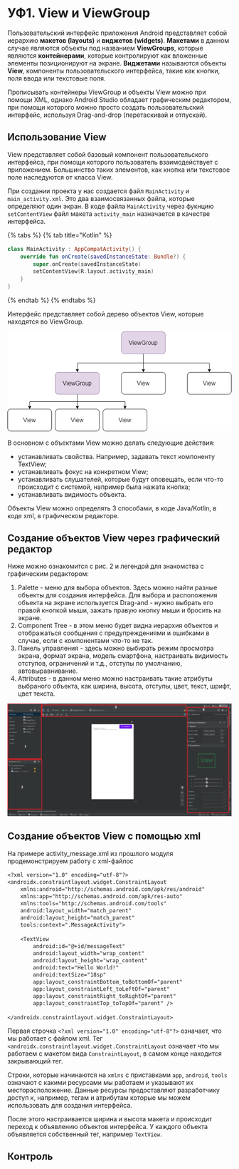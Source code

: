 # УФ1. View и ViewGroup

Пользовательский интерфейс приложения Android представляет собой иерархию **макетов \(layouts\)** и **виджетов \(widgets\)**. **Макетами** в данном случае являются объекты под названием **ViewGroups**, которые являются **контейнерами**, которые контролируют как вложенные элементы позиционируют на экране. **Виджетами** называются объекты **View**, компоненты пользовательского интерфейса, такие как кнопки, поля ввода или текстовые поля.

Прописывать контейнеры ViewGroup и объекты View можно при помощи XML, однако Android Studio обладает графическим редактором, при помощи которого можно просто создать пользовательский интерфейс, используя Drag-and-drop \(перетаскивай и отпускай\).

## Использование View

View представляет собой базовый компонент пользовательского интерфейса, при помощи которого пользователь взаимодействует с приложением. Большинство таких элементов, как кнопка или текстовое поле наследуются от класса View.

При создании проекта у нас создается файл `MainActivity` и `main_activity.xml`. Это два взаимосвязанных файла, которые определяют один экран. В коде файла `MainActivity` через фукнцию `setContentView` файл макета `activity_main` назначается в качестве интерфейса.

{% tabs %}
{% tab title="Kotlin" %}
```kotlin
class MainActivity : AppCompatActivity() {
    override fun onCreate(savedInstanceState: Bundle?) {
        super.onCreate(savedInstanceState)
        setContentView(R.layout.activity_main)
    }
}
```
{% endtab %}
{% endtabs %}

Интерфейс представляет собой дерево объектов View, которые находятся во ViewGroup.

![&#x420;&#x438;&#x441;.1. &#x418;&#x435;&#x440;&#x430;&#x440;&#x445;&#x438;&#x44F; &#x43E;&#x431;&#x44A;&#x435;&#x43A;&#x442;&#x43E;&#x432; &#x432; &#x43C;&#x430;&#x43A;&#x435;&#x442;&#x435;](../../.gitbook/assets/viewgroup_hierarchy.png)

В основном с объектами View можно делать следующие действия:

* устанавливать свойства. Например, задавать текст компоненту TextView;
* устанавливать фокус на конкретном View;
* устанавливать слушателей, которые будут оповещать, если что-то происходит с системой, например была нажата кнопка;
* устанавливать видимость объекта.

Объекты View можно определять 3 способами, в коде Java/Kotlin, в коде xml, в графическом редакторе.

## Создание объектов View через графический редактор

Ниже можно ознакомится с рис. 2 и легендой для знакомства с графическим редактором:

1. Palette - меню для выбора объектов. Здесь можно найти разные объекты для создания интерфейса. Для выбора и расположения объекта на экране используется Drag-and - нужно выбрать его правой кнопкой мыши, зажать правую кнопку мыши и бросить на экране.
2. Component Tree - в этом меню будет видна иерархия объектов и отображаться сообщения с предупреждениями и ошибками в случае, если с компонентами что-то не так.
3. Панель управления - здесь можно выбирать режим просмотра экрана, формат экрана, модель смартфона, настраивать видимость отступов, ограничений и т.д., отступы по умолчанию, автовыравнивание.
4. Attributes - в данном меню можно настраивать такие атрибуты выбраного объекта, как ширина, высота, отступы, цвет, текст, шрифт, цвет текста.

![&#x420;&#x438;&#x441;. 2 &#x413;&#x440;&#x430;&#x444;&#x438;&#x447;&#x435;&#x441;&#x43A;&#x438;&#x439; &#x440;&#x435;&#x434;&#x430;&#x43A;&#x442;&#x43E;&#x440;](../../.gitbook/assets/graficheskii-redaktor.png)

## Создание объектов View с помощью xml

На примере activity\_message.xml из прошлого модуля продемонстрируем работу с xml-файлос

```markup
<?xml version="1.0" encoding="utf-8"?>
<androidx.constraintlayout.widget.ConstraintLayout
    xmlns:android="http://schemas.android.com/apk/res/android"
    xmlns:app="http://schemas.android.com/apk/res-auto"
    xmlns:tools="http://schemas.android.com/tools"
    android:layout_width="match_parent"
    android:layout_height="match_parent"
    tools:context=".MessageActivity">

    <TextView
        android:id="@+id/messageText"
        android:layout_width="wrap_content"
        android:layout_height="wrap_content"
        android:text="Hello World!"
        android:textSize="18sp"
        app:layout_constraintBottom_toBottomOf="parent"
        app:layout_constraintLeft_toLeftOf="parent"
        app:layout_constraintRight_toRightOf="parent"
        app:layout_constraintTop_toTopOf="parent" />

</androidx.constraintlayout.widget.ConstraintLayout>
```

Первая строчка `<?xml version="1.0" encoding="utf-8"?>` означает, что мы работает с файлом xml. Тег `<androidx.constraintlayout.widget.ConstraintLayout` означает что мы работаем с макетом вида `ConstraintLayout`, в самом конце находится закрывающий тег.

Строки, которые начинаются на `xmlns` с приставками `app`, `android`, `tools` означают с какими ресурсами мы работаем и указывают их месторасположение. Данные ресурсы предоставляют разработчику доступ к, например, тегам и атрибутам которые мы можем использовать для создания интерфейса.

После этого настраивается ширина и высота макета и происходит переход к объявлению объектов интерфейса. У каждого объекта объявляется собственный тег, например `TextView`.

## Контроль


